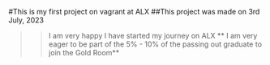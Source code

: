 #This is my first project on vagrant at ALX
##This project was made on 3rd July, 2023
>> I am very happy I have started my journey on ALX
** I am very eager to be part of the 5% - 10% of the passing out graduate to join the Gold Room**
